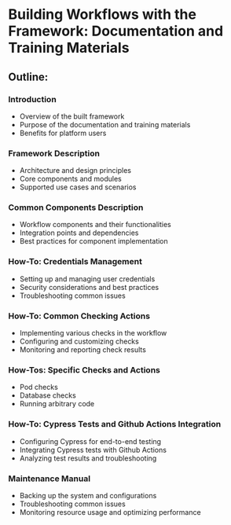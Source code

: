 # Building Workflows with the Framework: Documentation and Training Materials

## Outline:
### Introduction
* Overview of the built framework
* Purpose of the documentation and training materials
* Benefits for platform users

### Framework Description
* Architecture and design principles
* Core components and modules
* Supported use cases and scenarios

### Common Components Description
* Workflow components and their functionalities
* Integration points and dependencies
* Best practices for component implementation

### How-To: Credentials Management
* Setting up and managing user credentials
* Security considerations and best practices
* Troubleshooting common issues

### How-To: Common Checking Actions
* Implementing various checks in the workflow
* Configuring and customizing checks
* Monitoring and reporting check results

### How-Tos: Specific Checks and Actions
* Pod checks
* Database checks
* Running arbitrary code

### How-To: Cypress Tests and Github Actions Integration
* Configuring Cypress for end-to-end testing
* Integrating Cypress tests with Github Actions
* Analyzing test results and troubleshooting

### Maintenance Manual
* Backing up the system and configurations
* Troubleshooting common issues
* Monitoring resource usage and optimizing performance
